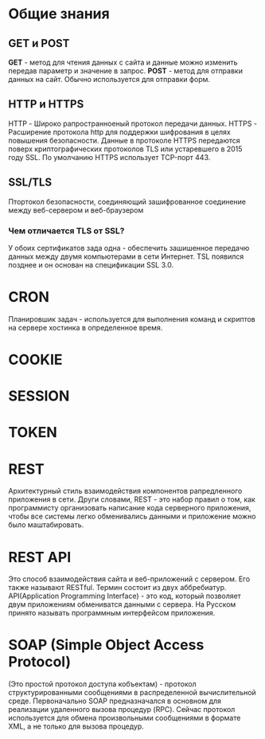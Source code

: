 # Общие знания

## GET и POST
**GET** - метод для чтения данных с сайта и данные можно изменить передав параметр и значение в запрос.
**POST** - метод для отправки данных на сайт. Обычно используется для отправки форм.

## HTTP и HTTPS
HTTP - Широко рапространноеный протокол передачи данных.
HTTPS - Расширение протокола http для поддержки шифрования в целях повышения безопасности. Данные в протоколе HTTPS передаются поверх криптографических протоколов TLS или устаревшего в 2015 году SSL. По умолчанию HTTPS использует TCP-порт 443.

## SSL/TLS
Птортокол безопасности, соединяющий зашифрованное соединение между веб-сервером и веб-браузером

### Чем отличается TLS от SSL?
У обоих сертификатов зада одна - обеспечить зашишенное передачю данных между двумя компьютерами в сети Интернет. TSL появился позднее и он основан на спецификации SSL 3.0.

# CRON
Планировшик задач - используется для выполнения команд и скриптов на сервере хостинка в определенное время.


# COOKIE

# SESSION

# TOKEN

# REST
Архитектурный стиль взаимодействия компонентов рапредленного приложения в сети. Други словами, REST - это набор правил о том, как программисту организовать написание кода серверного приложения, чтобы все системы легко обменивались данными и приложение можно было маштабировать.

# REST API
Это способ взаимодействия сайта и веб-приложений с сервером.
Его также называют RESTful. Термин состоит из двух аббребиатур. API(Application Programming Interface) - это код, который позволяет двум приложениям обмениватся данными с сервера. На Русском принято называть программным интерфейсом приложения.

# SOAP (Simple Object Access Protocol)
(Это простой протокол доступа кобъектам) - протокол структурированными сообщениями в распределенной вычислительной среде. Первоначально SOAP предназначался в основном для реализации удаленного вызова процедур (RPC). Сейчас протокол используется для обмена произвольными сообщениями в формате XML, а не только для вызова процедур.



